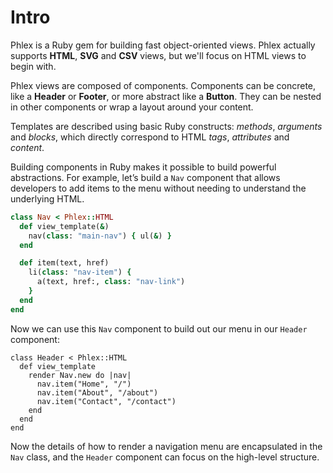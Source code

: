 # Intro

Phlex is a Ruby gem for building fast object-oriented views. Phlex actually supports **HTML**, **SVG** and **CSV** views, but we'll focus on HTML views to begin with.

Phlex views are composed of components. Components can be concrete, like a **Header** or **Footer**, or more abstract like a **Button**. They can be nested in other components or wrap a layout around your content.

Templates are described using basic Ruby constructs: _methods_, _arguments_ and _blocks_, which directly correspond to HTML _tags_, _attributes_ and _content_.

Building components in Ruby makes it possible to build powerful abstractions. For example, let’s build a `Nav` component that allows developers to add items to the menu without needing to understand the underlying HTML.

```ruby
class Nav < Phlex::HTML
  def view_template(&)
    nav(class: "main-nav") { ul(&) }
  end

  def item(text, href)
    li(class: "nav-item") {
      a(text, href:, class: "nav-link")
    }
  end
end
```

Now we can use this `Nav` component to build out our menu in our `Header` component:

```ruby{3-7}
class Header < Phlex::HTML
  def view_template
    render Nav.new do |nav|
      nav.item("Home", "/")
      nav.item("About", "/about")
      nav.item("Contact", "/contact")
    end
  end
end
```

Now the details of how to render a navigation menu are encapsulated in the `Nav` class, and the `Header` component can focus on the high-level structure.
